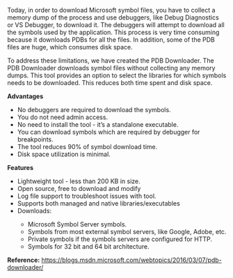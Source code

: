 <p>Today, in order to download Microsoft symbol files, you have to collect a memory dump of the process and use debuggers, like Debug Diagnostics or VS Debugger, to download it.  The debuggers will attempt to download all the symbols used by the application. This process is very time consuming because it downloads PDBs for all the files. In addition, some of the PDB files are huge, which consumes disk space.</p>

To address these limitations, we have created the PDB Downloader. The PDB Downloader downloads symbol files without collecting any memory dumps. This tool provides an option to select the libraries for which symbols needs to be downloaded. This reduces both time spent and disk space.

<b>Advantages</b>
<ul>
<li>No debuggers are required to download the symbols.</li>
<li>You do not need admin access.</li>
<li>No need to install the tool -  it’s a standalone executable.</li>
<li>You can download symbols which are required by debugger for breakpoints.</li>
<li>The tool reduces 90% of symbol download time.</li>
<li>Disk space utilization is minimal.</li>
</ul>
<b>Features</b>

<ul>
<li>Lightweight tool  -  less than 200 KB in size.</li>
<li>Open source, free to download and modify</li>
<li>Log file support to troubleshoot issues with tool.</li>
<li>Supports both managed and native libraries/executables </li>
<li>Downloads:</li>
<ul>
<li>Microsoft Symbol Server symbols.</li>
<li>Symbols from most external symbol servers, like Google, Adobe, etc.</li>
<li>Private symbols if the symbols servers are configured for HTTP.</li>
<li>Symbols for 32 bit and 64 bit architecture.</li>
</ul>
</ul>

<b>Reference:</b>
https://blogs.msdn.microsoft.com/webtopics/2016/03/07/pdb-downloader/
